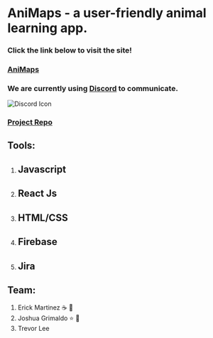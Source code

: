 # AniMaps - a user-friendly animal learning app.

### Click the link below to visit the site!
### [AniMaps](https://animaps.netlify.app/)

### We are currently using [Discord](https://tinyurl.com/v42ww54) to communicate. 
![Discord Icon](https://img.icons8.com/plasticine/2x/discord-logo.png)

### [Project Repo](https://github.com/eMartn/AniMaps)

## Tools: ##
1. ## Javascript ##
2. ## React Js ##
3. ## HTML/CSS ##
4. ## Firebase ##
5. ## Jira ##

## Team:
1. Erick Martinez :coffee: :scroll:
2. Joshua Grimaldo :star: :frog: 
3. Trevor Lee
